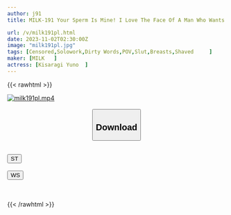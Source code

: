 ```yaml
---
author: j91
title: MILK-191 Your Sperm Is Mine! I Love The Face Of A Man Who Wants To Ejaculate And Writhes. Yuno Kisaragi, The Girlfriend Who Manages Ejaculation To Stop It.

url: /v/milk191pl.html
date: 2023-11-02T02:30:00Z
image: "milk191pl.jpg"
tags: [Censored,Solowork,Dirty Words,POV,Slut,Breasts,Shaved	 ]
maker: [MILK   ]
actress: [Kisaragi Yuno  ]
---
```



{{< rawhtml >}}

<div class="video" data-videoid="R7aeL6VZKjtdA6w">
    <a href="javascript:;">
        <img src="https://my.j91.asia/v/milk191pl.jpg" width="WIDTH" height="HEIGHT" alt="milk191pl.mp4" loading="lazy">
    </a>
</div>

<script type="text/javascript" src="https://j91.asia/asset/on-demand-st.js"></script>

<br>
  <link rel="stylesheet" href="https://j91.asia/asset/bs5.css">
  
  <center>
  <button class="btn btn-primary" type="button" data-bs-toggle="collapse" data-bs-target=".multi-collapse" aria-expanded="false" aria-controls="multiCollapseExample1 multiCollapseExample2"><h2>Download</h2></button></center>
</p>
<div class="row">
  <div class="col">
    <div class="collapse multi-collapse" id="multiCollapseExample1">
      <div class="card card-body">
	      	      <br>
<div class="buttons">  
<a href="https://streamtape.to/v/R7aeL6VZKjtdA6w" target="_blank"><button class="btn-hover color-3"><i class="fa fa-download"></i> ST</button></a></div>
    </div>
  </div>
</div>
  <div class="col">
    <div class="collapse multi-collapse" id="multiCollapseExample2">
      <div class="card card-body">
	      <br>
<div class="buttons">
    <a href="https://wolfstream.tv/71d2klmtdk5p" target="_blank"><button class="btn-hover color-9"><i class="fa fa-download"></i> WS</button></a></div>
<br><br>
      </div>
    </div>
  </div>
</div>

{{< /rawhtml >}}

